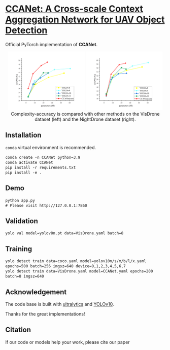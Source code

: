# [CCANet: A Cross-scale Context Aggregation Network for UAV Object Detection](https://arxiv.org/abs/2405.14458)


Official PyTorch implementation of **CCANet**.

<p align="center">
  <img src="figures/Figure_1(left).jpg" width=48%>
  <img src="figures/Figure_1(right).jpg" width=48%> <br>
  Complexity-accuracy is compared with other methods on the VisDrone dataset (left) and the NightDrone dataset (right).
</p>

## Installation
`conda` virtual environment is recommended. 
```
conda create -n CCANet python=3.9
conda activate CCANet
pip install -r requirements.txt
pip install -e .
```
## Demo
```
python app.py
# Please visit http://127.0.0.1:7860
```

## Validation
```
yolo val model=yolov8n.pt data=VisDrone.yaml batch=8

```


## Training 
```
yolo detect train data=coco.yaml model=yolov10n/s/m/b/l/x.yaml epochs=500 batch=256 imgsz=640 device=0,1,2,3,4,5,6,7
yolo detect train data=VisDrone.yaml model=CCANet.yaml epochs=200 batch=8 imgsz=640
```

## Acknowledgement

The code base is built with [ultralytics](https://github.com/ultralytics/ultralytics) and [YOLOv10](https://github.com/THU-MIG/yolov10).

Thanks for the great implementations! 

## Citation

If our code or models help your work, please cite our paper

